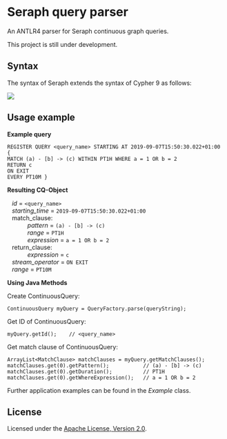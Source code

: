 # Seraph query parser

An ANTLR4 parser for Seraph continuous graph queries.

This project is still under development.

## Syntax
The syntax of Seraph extends the syntax of Cypher 9 as follows:

![](syntax.png) 

## Usage example
**Example query**
```
REGISTER QUERY <query_name> STARTING AT 2019-09-07T15:50:30.022+01:00 {
MATCH (a) - [b] -> (c) WITHIN PT1H WHERE a = 1 OR b = 2
RETURN c
ON EXIT 
EVERY PT10M }
```

**Resulting CQ-Object**

&ensp; *id* = `<query_name>` \
&ensp; *starting_time* =  `2019-09-07T15:50:30.022+01:00` \
&ensp; match_clause: \
&ensp; &emsp; &emsp; *pattern* = `(a) - [b] -> (c)` \
&ensp; &emsp; &emsp; *range* = `PT1H` \
&ensp; &emsp; &emsp; *expression* = `a = 1 OR b = 2` \
&ensp; return_clause: \
&ensp; &emsp; &emsp; *expression* = `c` \
&ensp; *stream_operator* = `ON EXIT` \
&ensp; *range* = `PT10M`

**Using Java Methods**

Create ContinuousQuery:
``` 
ContinuousQuery myQuery = QueryFactory.parse(queryString);
```
Get ID of ContinuousQuery:
```
myQuery.getId();    // <query_name>
```
Get match clause of ContinuousQuery:
```
ArrayList<MatchClause> matchClauses = myQuery.getMatchClauses();
matchClauses.get(0).getPattern();           // (a) - [b] -> (c)
matchClauses.get(0).getDuration();          // PT1H
matchClauses.get(0).getWhereExpression();   // a = 1 OR b = 2
```

Further application examples can be found in the _Example_ class.


## License

Licensed under the [Apache License, Version 2.0](https://www.apache.org/licenses/LICENSE-2.0).
